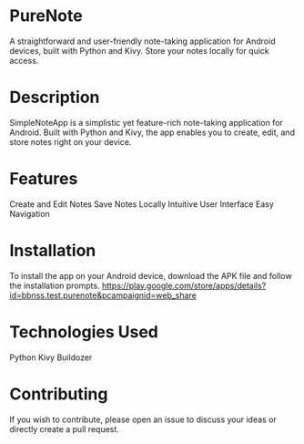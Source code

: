 # PureNote
A straightforward and user-friendly note-taking application for Android devices, built with Python and Kivy. Store your notes locally for quick access.

# Description
SimpleNoteApp is a simplistic yet feature-rich note-taking application for Android. Built with Python and Kivy, the app enables you to create, edit, and store notes right on your device.

# Features
Create and Edit Notes
Save Notes Locally
Intuitive User Interface
Easy Navigation

# Installation
To install the app on your Android device, download the APK file and follow the installation prompts.
https://play.google.com/store/apps/details?id=bbnss.test.purenote&pcampaignid=web_share

# Technologies Used
Python
Kivy
Buildozer

# Contributing
If you wish to contribute, please open an issue to discuss your ideas or directly create a pull request.
